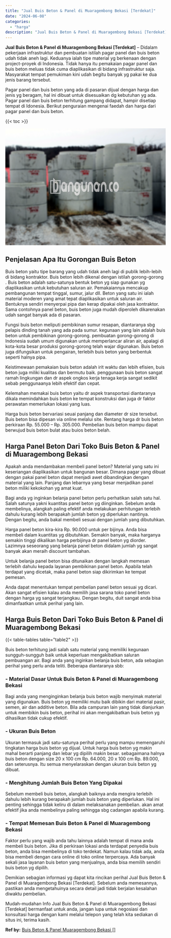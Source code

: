 ```yaml
---
title: "Jual Buis Beton & Panel di Muaragembong Bekasi [Terdekat]"
date: "2024-06-08"
categories: 
  - "harga"
description: "Jual Buis Beton & Panel di Muaragembong Bekasi [Terdekat]. Mudah-mudahan Info Jual Buis Beton & Panel di Muaragembong Bekasi [Terdekat] bermanfaat untuk an..."
---
```


**Jual Buis Beton & Panel di Muaragembong Bekasi \[Terdekat\]** – Didalam pekerjaan infrastruktur dan pembuatan istilah pagar panel dan buis beton udah tidak aneh lagi. Keduanya ialah tipe material yg berkenaan dengan project-proyek di Indonesia. Tidak hanya itu pemakaian pagar panel dan buis beton meluas tidak cuma diaplikasikan di bidang infrastruktur saja. Masyarakat tempat pemukiman kini udah begitu banyak yg pakai ke dua jenis barang tersebut.

Pagar panel dan buis beton yang ada di pasaran dijual dengan harga dan jenis yg beragam, hal ini dibuat untuk disesuaikan dg kebutuhan yg ada. Pagar panel dan buis beton terhitung gampang didapat, hampir disetiap tempat di Idonesia. Berikut penguraian mengenai faedah dan harga dari pagar panel dan buis beton.

{{< toc >}}

![Jual Buis Beton & Panel di Muaragembong Bekasi [Terdekat]](/images/jual-panel-buis-beton-murah-52.png)

## Penjelasan Apa Itu Gorongan Buis Beton

Buis beton yaitu tipe barang yang udah tidak aneh lagi di publik lebih-lebih di bidang kontraktor. Buis beton lebih dikenal dengan istilah gorong-gorong . Buis beton adalah satu-satunya bentuk beton yg siap gunakan yg diaplikasikan untuk kebutuhan saluran air. Pemakaiannya mencakup pembangunan tempat tinggal, sumur, jalur dll. Beton yang satu ini ialah material moderen yang amat tepat diaplikasikan untuk saluran air. Bentuknya sendiri menyerpai pipa dan kerap dipakai oleh jasa kontraktor. Sama contohnya panel beton, buis beton juga mudah diperoleh dikarenakan udah sangat banyak ada di pasaran.

Fungsi buis beton meliputi pembikinan sumur resapan, diantaranya sbg pelapis dinding tanah yang ada pada sumur. kegunaan yang lain adalah buis beton untuk pembikinan gorong-gorong. pembuatan gorong-gorong di Indonesia sudah umum digunakan untuk memperlancar aliran air, apalagi di kota-kota besar produksi gorong-gorong telah wajar digunakan. Buis beton juga difungsikan untuk pengairan, terlebih buis beton yang berbentuk seperti halnya pipa.

Keistimewaan pemakaian buis beton adalah irit waktu dan lebih efisien, buis beton juga miliki kualitas dan bermutu baik. penggunaan buis beton sangat ramah lingkungan dan dr aspek ongkos kerja tenaga kerja sangat sedikit sebab penggunaanya lebih efektif dan cepat.

Kelemahan memakai buis beton yaitu dr aspek transportasi diantaranya dikala memindahkan buis beton ke tempat konstruksi dan juga dr faktor perawatan memerlukan lokasi yang luas.

Harga buis beton bervariasi seuai panjang dan diameter dr size tersebut. Buis beton bisa dipesan via online melalui site. Rentang harga dr buis beton perkiraan Rp. 55.000 – Rp. 305.000. Pembelian buis beton mampu dapat berwujud buis beton bulat atau buios beton belah.

## Harga Panel Beton Dari Toko Buis Beton & Panel di Muaragembong Bekasi

Apakah anda mendambakan membeli panel beton? Material yang satu ini keseriangan diaplikasikan untuk bangunan besar. Dimana pagar yang dibuat dengan pakai panel beton dapat menjadi awet dibandingkan dengan material yang lain. Panjang dan lebarnya yang besar menjadikan panel beton miliki kekokohan yg amat kuat.

Bagi anda yg inginkan belanja panel beton perlu perhatikan salah satu hal. Salah satunya yakni kuantitas panel beton yg diinginkan. Sebelum anda membelinya, alangkah paling efektif anda melakukan perhitungan terlebih dahulu kurang lebih berapakah jumlah beton yg diperlukan nantinya. Dengan begitu, anda bakal membeli sesuai dengan jumlah yang dibutuhkan.

Harga panel beton kira-kira Rp. 90.000 untuk per bijinya. Anda bisa membeli dalam kuantitas yg dibutuhkan. Semakin banyak, maka harganya semakin tinggi dikalikan harga perbijinya dr panel beton yg diorder. Lazimnya seseorang yang belanja panel beton didalam jumlah yg sangat banyak akan meraih discount tambahan.

Untuk belanja panel beton bisa ditunaikan dengan langkah memesan terlebih dahulu kepada layanan pembikinan panel beton. Apabila telah terdapat yang dicetak, maka panel beton siap dikirimkan ke tempat pemesan.

Anda dapat menentukan tempat pembelian panel beton sesuai yg dicari. Akan sangat efisien kalau anda memilih jasa sarana toko panel beton dengan harga yg sangat terjangkau. Dengan begitu, duit sangat anda bisa dimanfaatkan untuk perihal yang lain.

## Harga Buis Beton Dari Toko Buis Beton & Panel di Muaragembong Bekasi

{{< table-tables table="table2" >}}

Buis beton terhitung jadi salah satu material yang memiliki kegunaan sungguh-sungguh baik untuk keperluan mengakibatkan saluran pembuangan air. Bagi anda yang inginkan belanja buis beton, ada sebagian perihal yang perlu anda teliti. Beberapa diantaranya sbb:

### \- Material Dasar Untuk Buis Beton & Panel di Muaragembong Bekasi

Bagi anda yang menginginkan belanja buis beton wajib menyimak material yang digunakan. Buis beton yg memiliki mutu baik dibikin dari material pasir, semen, air dan additive beton. Bila ada campuran lain yang tidak dianjurkan untuk membikin buis beton, perihal ini akan mengakibatkan buis beton yg dihasilkan tidak cukup efektif.

### \- Ukuran Buis Beton

Ukuran termasuk jadi satu-satunya perihal perlu yang mampu memengaruhi tingkatan harga buis beton yg dijual. Untuk harga buis beton yg makin mahal berarti panjang dan lebar yg dipilih makin besar. sebagaimana halnya buis beton dengan size 20 x 100 cm Rp. 64.000, 20 x 100 cm Rp. 89.000, dan seterusnya. Itu semua menyelaraskan dengan ukuran buis beton yg dibuat.

### \- Menghitung Jumlah Buis Beton Yang Dipakai

Sebelum membeli buis beton, alangkah baiknya anda mengira terlebih dahulu lebih kurang berapakah jumlah buis beton yang diperlukan. Hal ini penting sehingga tidak keliru di dalam melaksanakan pembelian. akan amat efektif jika anda membelinya paling sehingga sbg cadangan apabila kurang.

### \- Tempat Memesan Buis Beton & Panel di Muaragembong Bekasi

Faktor perlu yang wajib anda tahu lainnya adalah tempat di mana anda membeli buis beton. Jika di perkiraan lokasi anda terdapat penyedia buis beton, anda bisa membelinya di toko terdekat. Namun kalau tidak ada, anda bisa membeli dengan cara online di toko online terpercaya. Ada banyak sekali jasa layanan buis beton yang menjualnya, anda bisa memilih sendiri buis beton yg dipilih.

Demikian sebagian informasi yg dapat kita rincikan perihal Jual Buis Beton & Panel di Muaragembong Bekasi \[Terdekat\]. Sebelum anda memesannya, pastikan anda mengetahuinya secara detail jadi tidak berjalan kesalahan diwaktu pembelian.

Mudah-mudahan Info Jual Buis Beton & Panel di Muaragembong Bekasi \[Terdekat\] bermanfaat untuk anda, jangan lupa untuk negosiasi dan konsultasi harga dengan kami melalui telepon yang telah kita sediakan di situs ini, terima kasih.

**Ref by:** [Buis Beton & Panel Muaragembong Bekasi []](https://id.wikipedia.org/wiki/Buis)
